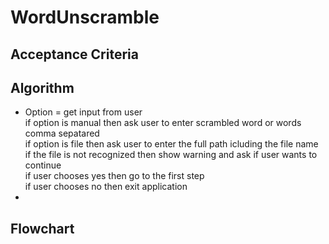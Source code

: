# WordUnscramble

## Acceptance Criteria

## Algorithm
* Option = get input from user  
        if option is manual then ask user to enter scrambled word or words comma sepatared  
        if option is file then ask user to enter the full path icluding the file name  
                if the file is not recognized then show warning and ask if user wants to continue   
                      if user chooses yes then go to the first step  
                      if user chooses no then exit application  
* 



## Flowchart

